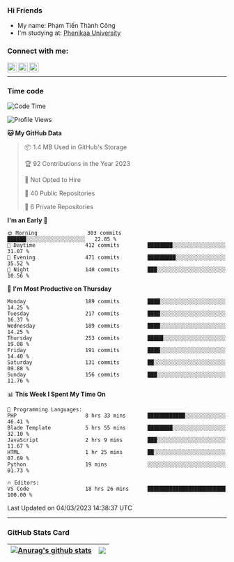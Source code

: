 ### Hi Friends

- My name: Phạm Tiến Thành Công
- I'm studying at: [Phenikaa University]


### Connect with me:
[<img align="left" alt="PhamTienThanhCong | Facebook" width="22px" src="https://upload.wikimedia.org/wikipedia/commons/thumb/1/16/Facebook-icon-1.png/640px-Facebook-icon-1.png" />][facebook]
[<img align="left" alt="PhamTienThanhCong | Zalo" width="22px" src="https://www.anphatpc.com.vn/template/anphat_2020v2/images/icon-zalo.jpg" />][zalo]
[<img align="left" alt="PhamTienThanhCong | LinkedIn" width="22px" src="https://cdn3.iconfinder.com/data/icons/inficons/512/linkedin.png" />][linkedin]

<br />

---

### Time code

<!--START_SECTION:waka-->
![Code Time](http://img.shields.io/badge/Code%20Time-905%20hrs%2037%20mins-blue)

![Profile Views](http://img.shields.io/badge/Profile%20Views-3-blue)

**🐱 My GitHub Data** 

> 📦 1.4 MB Used in GitHub's Storage 
 > 
> 🏆 92 Contributions in the Year 2023
 > 
> 🚫 Not Opted to Hire
 > 
> 📜 40 Public Repositories 
 > 
> 🔑 6 Private Repositories 
 > 
**I'm an Early 🐤** 

```text
🌞 Morning                303 commits         ██████░░░░░░░░░░░░░░░░░░░   22.85 % 
🌆 Daytime                412 commits         ████████░░░░░░░░░░░░░░░░░   31.07 % 
🌃 Evening                471 commits         █████████░░░░░░░░░░░░░░░░   35.52 % 
🌙 Night                  140 commits         ███░░░░░░░░░░░░░░░░░░░░░░   10.56 % 
```
📅 **I'm Most Productive on Thursday** 

```text
Monday                   189 commits         ████░░░░░░░░░░░░░░░░░░░░░   14.25 % 
Tuesday                  217 commits         ████░░░░░░░░░░░░░░░░░░░░░   16.37 % 
Wednesday                189 commits         ████░░░░░░░░░░░░░░░░░░░░░   14.25 % 
Thursday                 253 commits         █████░░░░░░░░░░░░░░░░░░░░   19.08 % 
Friday                   191 commits         ████░░░░░░░░░░░░░░░░░░░░░   14.40 % 
Saturday                 131 commits         ██░░░░░░░░░░░░░░░░░░░░░░░   09.88 % 
Sunday                   156 commits         ███░░░░░░░░░░░░░░░░░░░░░░   11.76 % 
```


📊 **This Week I Spent My Time On** 

```text
💬 Programming Languages: 
PHP                      8 hrs 33 mins       ████████████░░░░░░░░░░░░░   46.41 % 
Blade Template           5 hrs 55 mins       ████████░░░░░░░░░░░░░░░░░   32.10 % 
JavaScript               2 hrs 9 mins        ███░░░░░░░░░░░░░░░░░░░░░░   11.67 % 
HTML                     1 hr 25 mins        ██░░░░░░░░░░░░░░░░░░░░░░░   07.69 % 
Python                   19 mins             ░░░░░░░░░░░░░░░░░░░░░░░░░   01.73 % 

🔥 Editors: 
VS Code                  18 hrs 26 mins      █████████████████████████   100.00 % 
```


 Last Updated on 04/03/2023 14:38:37 UTC
<!--END_SECTION:waka-->

---

### GitHub Stats Card

| <a href="https://github.com/phamtienthanhcong"><img align="center" src="https://github-readme-stats.vercel.app/api?username=PhamTienThanhCong&show_icons=true&include_all_commits=true&theme=buefy&hide_border=true&theme=ocean_dark" alt="Anurag's github stats" /></a> | <a href="https://github.com/phamtienthanhcong"><img align="center" src="https://github-readme-stats.vercel.app/api/top-langs/?username=PhamTienThanhCong&layout=compact&theme=buefy&hide_border=true&theme=ocean_dark" /></a> |
| ------------- | ------------- |

[Phenikaa University]: https://phenikaa-uni.edu.vn/vi
[facebook]: https://www.facebook.com/phamtienthanhcong
[linkedin]: https://linkedin.com/in/phamtienthanhcong
[zalo]: https://zalo.me/0396396332
[tiktok]: https://www.tiktok.com/@phamtienthanhcong
[web]: https://github.com/PhamTienThanhCong/web_dev
[min project]: https://github.com/PhamTienThanhCong/Project-Of-Web
[c and cpp]: https://github.com/PhamTienThanhCong/Code_C_and_Cpro
[python]: https://github.com/PhamTienThanhCong/Python_beginer
